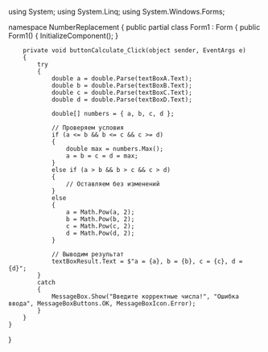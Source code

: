 using System;
using System.Linq;
using System.Windows.Forms;

namespace NumberReplacement
{
    public partial class Form1 : Form
    {
        public Form1()
        {
            InitializeComponent();
        }

        private void buttonCalculate_Click(object sender, EventArgs e)
        {
            try
            {
                double a = double.Parse(textBoxA.Text);
                double b = double.Parse(textBoxB.Text);
                double c = double.Parse(textBoxC.Text);
                double d = double.Parse(textBoxD.Text);

                double[] numbers = { a, b, c, d };

                // Проверяем условия
                if (a <= b && b <= c && c >= d)
                {
                    double max = numbers.Max();
                    a = b = c = d = max;
                }
                else if (a > b && b > c && c > d)
                {
                    // Оставляем без изменений
                }
                else
                {
                    a = Math.Pow(a, 2);
                    b = Math.Pow(b, 2);
                    c = Math.Pow(c, 2);
                    d = Math.Pow(d, 2);
                }

                // Выводим результат
                textBoxResult.Text = $"a = {a}, b = {b}, c = {c}, d = {d}";
            }
            catch
            {
                MessageBox.Show("Введите корректные числа!", "Ошибка ввода", MessageBoxButtons.OK, MessageBoxIcon.Error);
            }
        }
    }
}
